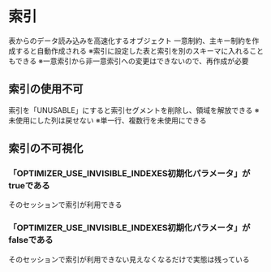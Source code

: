 # 索引
表からのデータ読み込みを高速化するオブジェクト
一意制約、主キー制約を作成すると自動作成される
※索引に設定した表と索引を別のスキーマに入れることもできる
※一意索引から非一意索引への変更はできないので、再作成が必要
## 索引の使用不可
索引を「UNUSABLE」にすると索引セグメントを削除し、領域を解放できる
※未使用にした列は戻せない
※単一行、複数行を未使用にできる
## 索引の不可視化
### 「OPTIMIZER_USE_INVISIBLE_INDEXES初期化パラメータ」がtrueである
そのセッションで索引が利用できる
### 「OPTIMIZER_USE_INVISIBLE_INDEXES初期化パラメータ」がfalseである
そのセッションで索引が利用できない見えなくなるだけで実態は残っている

